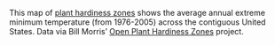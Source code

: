 This map of [plant hardiness zones](http://planthardiness.ars.usda.gov/) shows the average annual extreme minimum temperature (from 1976-2005) across the contiguous United States. Data via Bill Morris’ [Open Plant Hardiness Zones](https://github.com/wboykinm/ophz) project.